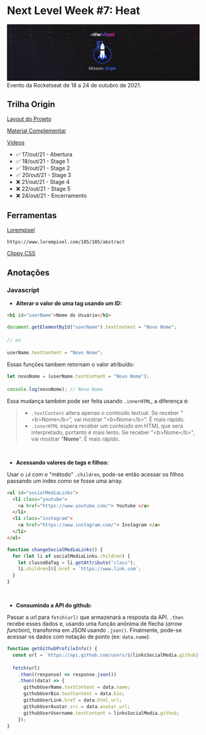 # Next Level Week #7: Heat

![nlw-heat-origin-logo](./nlw-heat-origin.png)
Evento da Rocketseat de 18 a 24 de outubro de 2021.

## Trilha Origin

[Layout do Projeto](https://www.figma.com/community/file/1031698737363668691)

[Material Complementar](https://efficient-sloth-d85.notion.site/Origin-00a89e06c0b7412bb6daf435243df92d)

[Videos](https://nextlevelweek.com/episodios/origin/aula-1/edicao/7)

- ✅ 17/out/21 - Abertura
- ✅ 18/out/21 - Stage 1
- ✅ 19/out/21 - Stage 2
- ✅ 20/out/21 - Stage 3
- ❌ 21/out/21 - Stage 4
- ❌ 22/out/21 - Stage 5
- ❌ 24/out/21 - Encerramento

## Ferramentas

[Lorempixel](https://www.lorempixel.com/185/185/abstract)

```
https://www.lorempixel.com/185/185/abstract
```

[Clippy CSS](https://bennettfeely.com/clippy/)

## Anotações

### Javascript

- **Alterar o valor de uma tag usando um ID:**

```html
<h1 id="userName">Nome do Usuário</h1>
```

```js
document.getElementById("userName").textContent = "Novo Nome";

// ou

userName.textContent = "Novo Nome";
```

Essas funções tambem retornam o valor atribuído:

```js
let novoNome = (userName.textContent = "Novo Nome");

console.log(novoNome); // Novo Nome
```

Essa mudança também pode ser feita usando `.innerHTML`, a diferença é:

> - `.textContent` altera apenas o conteúdo textual. Se receber "\<b>Nome\</b>", vai mostrar "\<b>Nome\</b>". É mais rápido.
> - `.innerHTML` espera receber um conteúdo em HTML que será interpretado, portanto é mais lento. Se receber "\<b>Nome\</b>", vai mostrar "<b>Nome</b>". É mais rápido.

<br>

- **Acessando valores de tags e filhos:**

Usar o `id` com o "método" `.children`, pode-se então acessar os filhos passando um index como se fosse uma array.

```html
<ul id="socialMediaLinks">
  <li class="youtube">
    <a href="https://www.youtube.com/"> Youtube </a>
  </li>
  <li class="instagram">
    <a href="https://www.instagram.com/"> Instagram </a>
  </li>
</ul>
```

```js
function changeSocialMediaLinks() {
  for (let li of socialMediaLinks.children) {
    let classeDaTag = li.getAttribute("class");
    li.children[0].href = `https://www.link.com`;
  }
}
```

<br>

- **Consumindo a API do github:**

Passar a url para `fetch(url)` que armazenará a resposta da API. `.then` recebe esses dados e, usando uma função anônima de flecha (*arrow function*), transforma em JSON usando `.json()`. Finalmente, pode-se acessar os dados com notação de ponto (ex: `data.name`).

```js
function getGithubProfileInfo() {
  const url = `https://api.github.com/users/${linksSocialMedia.github}`;

  fetch(url)
    .then((response) => response.json())
    .then((data) => {
      githubUserName.textContent = data.name;
      githubUserBio.textContent = data.bio;
      githubUserLink.href = data.html_url;
      githubUserAvatar.src = data.avatar_url;
      githubUserUsername.textContent = linksSocialMedia.github;
    });
}
```